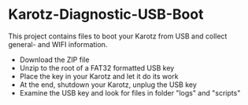 # Karotz-Diagnostic-USB-Boot
This project contains files to boot your Karotz from USB and collect general- and WIFI information.

- Download the ZIP file
- Unzip to the root of a FAT32 formatted USB key
- Place the key in your Karotz and let it do its work
- At the end, shutdown your Karotz, unplug the USB key
- Examine the USB key and look for files in folder "logs" and "scripts"


